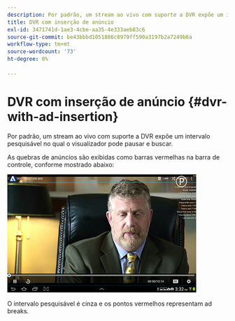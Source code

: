 ```yaml
---
description: Por padrão, um stream ao vivo com suporte a DVR expõe um intervalo pesquisável no qual o visualizador pode pausar e buscar.
title: DVR com inserção de anúncio
exl-id: 3471741d-1ae3-4cbe-aa35-4e333aeb83c6
source-git-commit: be43bbbd1051886c8979ff590a3197b2a7249b6a
workflow-type: tm+mt
source-wordcount: '73'
ht-degree: 0%

---
```


# DVR com inserção de anúncio {#dvr-with-ad-insertion}

Por padrão, um stream ao vivo com suporte a DVR expõe um intervalo pesquisável no qual o visualizador pode pausar e buscar.

As quebras de anúncios são exibidas como barras vermelhas na barra de controle, conforme mostrado abaixo:

<!--<a id="fig_720DD22D2318485EAB4BEA55C30D5ECF"></a>-->

![](assets/dvr-with-ads.jpg)

O intervalo pesquisável é cinza e os pontos vermelhos representam ad breaks.
